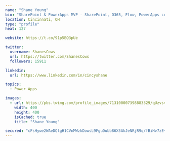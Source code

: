 ```yaml
---
name: "Shane Young"
bio: "SharePoint & PowerApps MVP - SharePoint, O365, Flow, PowerApps consulting? @PowerApps911 | Pure Snark? You found it."
location: Cincinnati, OH
type: "profile"
heat: 127

website: https://t.co/91p5BQ3pUe

twitter:
  username: ShanesCows
  url: https://twitter.com/ShanesCows
  followers: 15911

linkedin:
  url: https://www.linkedin.com/in/cincyshane

topics:
  - Power Apps

images:
  - url: https://pbs.twimg.com/profile_images/713100007398883329/qUzvsvQ3_400x400.jpg
    width: 400
    height: 400
    isCached: true
    title: "Shane Young"

secured: "cFsHywe2WAeDQlgH1CVnMWzkDowsL9FguDubb86X5AkJeNRjR9q/fBiHv7zE+c35ueCQkI9EYdEVS09KHiocMi2dkB7uRQSvhSU5BE7Jaa1CP36c7dxMErXwczVCOFaW8Nvau7WzfK+Y4bainYw5b1i+tRflp8/3MB2DrubXQwZq0dH5L2hsTFbKqQEFIwZzkr5RbOuRSoUTb3gQv+OhnQzseNuut5xHHO6Uznx8aM9cz5MdK7pdb06OcxmQiNl6RYY0BHbCtA9ohawLrM/ZGheq4PQyFm+udzdf8TIGahJ7KAuR1O+yidXSufTMXqVcvPIVy8ClYr5JGD79smi4MmFRLaG2TQZ3NrFZaBOFoq12vpW8mU502dGu4766cdfzMscn8KCoLa49BkT0Xx5Sp8hCQ3XoQXf7bv0PwysUqCw=;ikicKHzeI5dmOl79flTMbg=="
---
```


